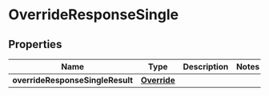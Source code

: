 # OverrideResponseSingle

## Properties
Name | Type | Description | Notes
------------ | ------------- | ------------- | -------------
**overrideResponseSingleResult** | [**Override**](Override.md) |  | 
